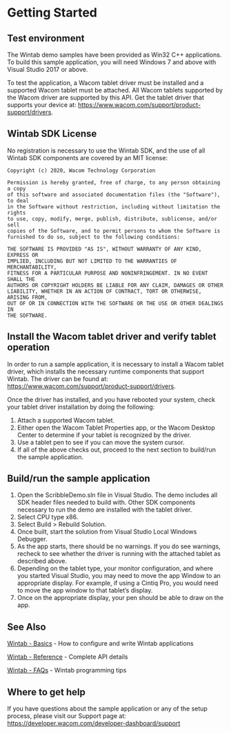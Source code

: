 # Getting Started 

## Test environment

The Wintab demo samples have been provided as Win32 C++ applications. To build this sample application, you will need Windows 7 and above with Visual Studio 2017 or above.

To test the application, a Wacom tablet driver must be installed and a supported Wacom tablet must be attached. All Wacom tablets supported by the Wacom driver are supported by this API. Get the tablet driver that supports your device at: https://www.wacom.com/support/product-support/drivers.

## Wintab SDK License

No registration is necessary to use the Wintab SDK, and the use of all Wintab SDK components are covered by an MIT license:

```
Copyright (c) 2020, Wacom Technology Corporation
 
Permission is hereby granted, free of charge, to any person obtaining a copy
of this software and associated documentation files (the "Software"), to deal
in the Software without restriction, including without limitation the rights
to use, copy, modify, merge, publish, distribute, sublicense, and/or sell
copies of the Software, and to permit persons to whom the Software is
furnished to do so, subject to the following conditions:
 
THE SOFTWARE IS PROVIDED "AS IS", WITHOUT WARRANTY OF ANY KIND, EXPRESS OR
IMPLIED, INCLUDING BUT NOT LIMITED TO THE WARRANTIES OF MERCHANTABILITY,
FITNESS FOR A PARTICULAR PURPOSE AND NONINFRINGEMENT. IN NO EVENT SHALL THE
AUTHORS OR COPYRIGHT HOLDERS BE LIABLE FOR ANY CLAIM, DAMAGES OR OTHER
LIABILITY, WHETHER IN AN ACTION OF CONTRACT, TORT OR OTHERWISE, ARISING FROM,
OUT OF OR IN CONNECTION WITH THE SOFTWARE OR THE USE OR OTHER DEALINGS IN
THE SOFTWARE.
```

## Install the Wacom tablet driver and verify tablet operation
In order to run a sample application, it is necessary to install a Wacom tablet driver, which installs the necessary runtime components that support Wintab. The driver can be found at: https://www.wacom.com/support/product-support/drivers.

Once the driver has installed, and you have rebooted your system, check your tablet driver installation by doing the following:

1. Attach a supported Wacom tablet. 
2. Either open the Wacom Tablet Properties app, or the Wacom Desktop Center to determine if your tablet is recognized by the driver.
3. Use a tablet pen to see if you can move the system cursor.
4. If all of the above checks out, proceed to the next section to build/run the sample application.

## Build/run the sample application

1. Open the ScribbleDemo.sln file in Visual Studio.  The demo includes all SDK header files needed to build with. Other SDK components necessary to run the demo are installed with the tablet driver.
2. Select CPU type x86.
3. Select Build > Rebuild Solution.
4. Once built, start the solution from Visual Studio Local Windows Debugger.
5. As the app starts, there should be no warnings. If you do see warnings, recheck to see whether the driver is running with the attached tablet as described above.
6. Depending on the tablet type, your monitor configuration, and where you started Visual Studio, you may need to move the app Window to an appropriate display.  For example, if using a Cintiq Pro, you would need to move the app window to that tablet’s display.
7. Once on the appropriate display, your pen should be able to draw on the app.

## See Also  
[Wintab - Basics](https://developer-docs.wacom.com/intuos-cintiq-business-tablets/docs/wintab-basics) - How to configure and write Wintab applications 

[Wintab - Reference](https://developer-docs.wacom.com/intuos-cintiq-business-tablets/docs/wintab-reference) - Complete API details 

[Wintab - FAQs](https://developer-support.wacom.com/hc/en-us/articles/12844524637975-Wintab) - Wintab programming tips  

## Where to get help
If you have questions about the sample application or any of the setup process, please visit our Support page at: https://developer.wacom.com/developer-dashboard/support